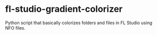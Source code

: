# fl-studio-gradient-colorizer
Python script that basically colorizes folders and files in FL Studio using NFO files.
